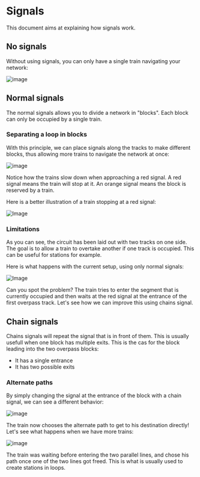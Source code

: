 # Signals

This document aims at explaining how signals work.

## No signals

Without using signals, you can only have a single train navigating your network:

![image](./Images/no_signals.gif)

## Normal signals

The normal signals allows you to divide a network in "blocks". Each block can only be occupied by a single train.

### Separating a loop in blocks

With this principle, we can place signals along the tracks to make different blocks, thus allowing more trains to navigate the network at once:

![image](./Images/3_signals.gif)

Notice how the trains slow down when approaching a red signal. A red signal means the train will stop at it. An orange signal means the block is reserved by a train.

Here is a better illustration of a train stopping at a red signal:

![Image](./Images/signals_stops.gif)

### Limitations

As you can see, the circuit has been laid out with two tracks on one side. The goal is to allow a train to overtake another if one track is occupied. This can be useful for stations for example.

Here is what happens with the current setup, using only normal signals:

![Image](./Images/signal_stops_wrong_path.gif)

Can you spot the problem? The train tries to enter the segment that is currently occupied and then waits at the red signal at the entrance of the first overpass track. Let's see how we can improve this using chains signal.

## Chain signals

Chains signals will repeat the signal that is in front of them. This is usually usefull when one block has multiple exits. This is the cas for the block leading into the two overpass blocks:
- It has a single entrance
- It has two possible exits

### Alternate paths

By simply changing the signal at the entrance of the block with a chain signal, we can see a different behavior:

![image](./Images/chain_signal_overpass.gif)

The train now chooses the alternate path to get to his destination directly! Let's see what happens when we have more trains:

![image](./Images/chain_signal_overpass_3_trains.gif)

The train was waiting before entering the two parallel lines, and chose his path once one of the two lines got freed. This is what is usually used to create stations in loops.